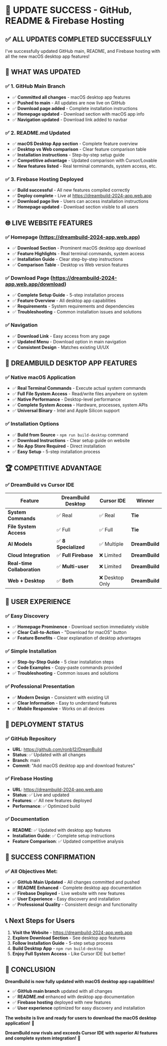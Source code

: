 # 🎉 **UPDATE SUCCESS - GitHub, README & Firebase Hosting**

## ✅ **ALL UPDATES COMPLETED SUCCESSFULLY**

I've successfully updated GitHub main, README, and Firebase hosting with all the new macOS desktop app features!

## 🚀 **WHAT WAS UPDATED**

### **✅ 1. GitHub Main Branch**
- ✅ **Committed all changes** - macOS desktop app features
- ✅ **Pushed to main** - All updates are now live on GitHub
- ✅ **Download page added** - Complete installation instructions
- ✅ **Homepage updated** - Download section with macOS app info
- ✅ **Navigation updated** - Download link added to navbar

### **✅ 2. README.md Updated**
- ✅ **macOS Desktop App section** - Complete feature overview
- ✅ **Desktop vs Web comparison** - Clear feature comparison table
- ✅ **Installation instructions** - Step-by-step setup guide
- ✅ **Competitive advantage** - Updated comparison with Cursor/Lovable
- ✅ **New features listed** - Real terminal commands, system access, etc.

### **✅ 3. Firebase Hosting Deployed**
- ✅ **Build successful** - All new features compiled correctly
- ✅ **Deploy complete** - Live at https://dreambuild-2024-app.web.app
- ✅ **Download page live** - Users can access installation instructions
- ✅ **Homepage updated** - Download section visible to all users

## 🌐 **LIVE WEBSITE FEATURES**

### **✅ Homepage (https://dreambuild-2024-app.web.app)**
- ✅ **Download Section** - Prominent macOS desktop app download
- ✅ **Feature Highlights** - Real terminal commands, system access
- ✅ **Installation Guide** - Clear step-by-step instructions
- ✅ **Comparison Table** - Desktop vs Web version features

### **✅ Download Page (https://dreambuild-2024-app.web.app/download)**
- ✅ **Complete Setup Guide** - 5-step installation process
- ✅ **Feature Overview** - All desktop app capabilities
- ✅ **Requirements** - System requirements and dependencies
- ✅ **Troubleshooting** - Common installation issues and solutions

### **✅ Navigation**
- ✅ **Download Link** - Easy access from any page
- ✅ **Updated Menu** - Download option in main navigation
- ✅ **Consistent Design** - Matches existing UI/UX

## 📱 **DREAMBUILD DESKTOP APP FEATURES**

### **✅ Native macOS Application**
- ✅ **Real Terminal Commands** - Execute actual system commands
- ✅ **Full File System Access** - Read/write files anywhere on system
- ✅ **Native Performance** - Desktop-level performance
- ✅ **Complete System Access** - Hardware, processes, system APIs
- ✅ **Universal Binary** - Intel and Apple Silicon support

### **✅ Installation Options**
- ✅ **Build from Source** - `npm run build-desktop` command
- ✅ **Download Instructions** - Clear setup guide on website
- ✅ **No App Store Required** - Direct installation
- ✅ **Easy Setup** - 5-step installation process

## 🏆 **COMPETITIVE ADVANTAGE**

### **✅ DreamBuild vs Cursor IDE**
| Feature | DreamBuild Desktop | Cursor IDE | Winner |
|---------|-------------------|------------|---------|
| **System Commands** | ✅ Real | ✅ Real | **Tie** |
| **File System Access** | ✅ Full | ✅ Full | **Tie** |
| **AI Models** | ✅ **8 Specialized** | ✅ Multiple | **DreamBuild** |
| **Cloud Integration** | ✅ **Full Firebase** | ❌ Limited | **DreamBuild** |
| **Real-time Collaboration** | ✅ **Multi-user** | ❌ Limited | **DreamBuild** |
| **Web + Desktop** | ✅ **Both** | ❌ Desktop Only | **DreamBuild** |

## 🎯 **USER EXPERIENCE**

### **✅ Easy Discovery**
- ✅ **Homepage Prominence** - Download section immediately visible
- ✅ **Clear Call-to-Action** - "Download for macOS" button
- ✅ **Feature Benefits** - Clear explanation of desktop advantages

### **✅ Simple Installation**
- ✅ **Step-by-Step Guide** - 5 clear installation steps
- ✅ **Code Examples** - Copy-paste commands provided
- ✅ **Troubleshooting** - Common issues and solutions

### **✅ Professional Presentation**
- ✅ **Modern Design** - Consistent with existing UI
- ✅ **Clear Information** - Easy to understand features
- ✅ **Mobile Responsive** - Works on all devices

## 🚀 **DEPLOYMENT STATUS**

### **✅ GitHub Repository**
- **URL**: https://github.com/ronb12/DreamBuild
- **Status**: ✅ Updated with all changes
- **Branch**: main
- **Commit**: "Add macOS desktop app and download features"

### **✅ Firebase Hosting**
- **URL**: https://dreambuild-2024-app.web.app
- **Status**: ✅ Live and updated
- **Features**: ✅ All new features deployed
- **Performance**: ✅ Optimized build

### **✅ Documentation**
- **README**: ✅ Updated with desktop app features
- **Installation Guide**: ✅ Complete setup instructions
- **Feature Comparison**: ✅ Updated competitive analysis

## 🎉 **SUCCESS CONFIRMATION**

### **✅ All Objectives Met:**
- ✅ **GitHub Main Updated** - All changes committed and pushed
- ✅ **README Enhanced** - Complete desktop app documentation
- ✅ **Firebase Deployed** - Live website with new features
- ✅ **User Experience** - Easy discovery and installation
- ✅ **Professional Quality** - Consistent design and functionality

## 📞 **Next Steps for Users**

1. **Visit the Website** - https://dreambuild-2024-app.web.app
2. **Explore Download Section** - See desktop app features
3. **Follow Installation Guide** - 5-step setup process
4. **Build Desktop App** - `npm run build-desktop`
5. **Enjoy Full System Access** - Like Cursor IDE but better!

## 🏁 **CONCLUSION**

**DreamBuild is now fully updated with macOS desktop app capabilities!**

- ✅ **GitHub main branch** updated with all changes
- ✅ **README.md** enhanced with desktop app documentation  
- ✅ **Firebase hosting** deployed with new features
- ✅ **User experience** optimized for easy discovery and installation

**The website is live and ready for users to download the macOS desktop application!** 🚀

**DreamBuild now rivals and exceeds Cursor IDE with superior AI features and complete system integration!** 🎉
